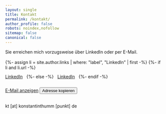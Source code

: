 ```yaml
---
layout: single
title: Kontakt
permalink: /kontakt/
author_profile: false
robots: noindex,nofollow
sitemap: false
canonical: false
---
```


<p>Sie erreichen mich vorzugsweise über LinkedIn oder per E-Mail.</p>

<div style="display:flex;gap:.75rem;flex-wrap:wrap;align-items:center;margin:1rem 0;">
  {%- assign li = site.author.links | where: "label", "LinkedIn" | first -%}
  {%- if li and li.url -%}
    <a class="btn btn--primary" href="{{ li.url }}" target="_blank" rel="me noopener">LinkedIn</a>
  {%- else -%}
    <!-- Fallback: Bitte ggf. Ihre LinkedIn-URL einsetzen -->
    <a class="btn btn--primary" href="https://www.linkedin.com/" target="_blank" rel="noopener">LinkedIn</a>
  {%- endif -%}

  <a id="mail-link" class="btn" href="#" rel="nofollow">E-Mail anzeigen</a>
  <button id="copy-mail" class="btn" type="button" aria-label="E-Mail-Adresse kopieren">Adresse kopieren</button>
</div>

<noscript>
  <!-- Fallback ohne JS -->
  <p>kt [at] konstantinthumm [punkt] de</p>
</noscript>

<script>
(function(){
  // E-Mail wird im Browser zusammengesetzt
  var u1 = "kt";
  var at = String.fromCharCode(64);
  var d1 = "konstantinthumm";
  var d2 = ".de";
  var addr = u1 + at + d1 + d2;

  var link = document.getElementById("mail-link");
  if (link) {
    link.textContent = addr;
    link.href = "mailto:" + addr + "?subject=Kontakt%20über%20Website";
  }

  var btn = document.getElementById("copy-mail");
  if (btn && navigator.clipboard) {
    btn.addEventListener("click", function(){
      navigator.clipboard.writeText(addr).then(function(){
        var old = btn.textContent;
        btn.textContent = "Kopiert ✓";
        setTimeout(function(){ btn.textContent = old; }, 2000);
      });
    });
  }
})();
</script>

